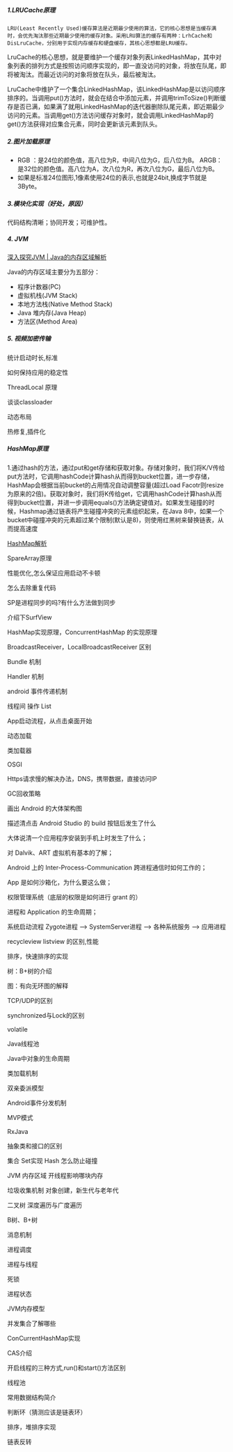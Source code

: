##### 1.LRUCache原理

 	LRU(Least Recently Used)缓存算法是近期最少使用的算法，它的核心思想是当缓存满时，会优先淘汰那些近期最少使用的缓存对象。采用LRU算法的缓存有两种：LrhCache和DisLruCache，分别用于实现内存缓存和硬盘缓存，其核心思想都是LRU缓存。

​	LruCache的核心思想，就是要维护一个缓存对象列表LinkedHashMap，其中对象列表的排列方式是按照访问顺序实现的，即一直没访问的对象，将放在队尾，即将被淘汰。而最近访问的对象将放在队头，最后被淘汰。

​	LruCache中维护了一个集合LinkedHashMap，该LinkedHashMap是以访问顺序排序的。当调用put()方法时，就会在结合中添加元素，并调用trimToSize()判断缓存是否已满，如果满了就用LinkedHashMap的迭代器删除队尾元素，即近期最少访问的元素。当调用get()方法访问缓存对象时，就会调用LinkedHashMap的get()方法获得对应集合元素，同时会更新该元素到队头。

##### 2.图片加载原理

- RGB ：是24位的颜色值，高八位为R，中间八位为G，后八位为B。
  ARGB：是32位的颜色值。高八位为A，次八位为R，再次八位为G，最后八位为B。
- 如果是标准24位图形,1像素使用24位的表示,也就是24bit,换成字节就是3Byte。

##### 3.模块化实现（好处，原因）

代码结构清晰；协同开发；可维护性。

##### 4. JVM

[深入探究JVM | Java的内存区域解析](http://www.sczyh30.com/posts/Java/jvm-memory/)

Java的内存区域主要分为五部分：

- 程序计数器(PC)
- 虚拟机栈(JVM Stack)
- 本地方法栈(Native Method Stack)
- Java 堆内存(Java Heap)
- 方法区(Method Area)

##### 5. 视频加密传输



统计启动时长,标准

如何保持应用的稳定性

ThreadLocal 原理



谈谈classloader

动态布局

热修复,插件化

##### HashMap原理

1.通过hash的方法，通过put和get存储和获取对象。存储对象时，我们将K/V传给put方法时，它调用hashCode计算hash从而得到bucket位置，进一步存储，HashMap会根据当前bucket的占用情况自动调整容量(超过Load Facotr则resize为原来的2倍)。获取对象时，我们将K传给get，它调用hashCode计算hash从而得到bucket位置，并进一步调用equals()方法确定键值对。如果发生碰撞的时候，Hashmap通过链表将产生碰撞冲突的元素组织起来，在Java 8中，如果一个bucket中碰撞冲突的元素超过某个限制(默认是8)，则使用红黑树来替换链表，从而提高速度

[HashMap解析](https://tech.meituan.com/java-hashmap.html)

SpareArray原理

性能优化,怎么保证应用启动不卡顿

怎么去除重复代码

SP是进程同步的吗?有什么方法做到同步

介绍下SurfView

HashMap实现原理，ConcurrentHashMap 的实现原理

BroadcastReceiver，LocalBroadcastReceiver 区别

Bundle 机制

Handler 机制

android 事件传递机制

线程间 操作 List

App启动流程，从点击桌面开始

动态加载

类加载器

OSGI

Https请求慢的解决办法，DNS，携带数据，直接访问IP

GC回收策略

画出 Android 的大体架构图

描述清点击 Android Studio 的 build 按钮后发生了什么

大体说清一个应用程序安装到手机上时发生了什么；

对 Dalvik、ART 虚拟机有基本的了解；

Android 上的 Inter-Process-Communication 跨进程通信时如何工作的；

App 是如何沙箱化，为什么要这么做；

权限管理系统（底层的权限是如何进行 grant 的）

进程和 Application 的生命周期；

系统启动流程 Zygote进程 –> SystemServer进程 –> 各种系统服务 –> 应用进程

recycleview listview 的区别,性能

排序，快速排序的实现

树：B+树的介绍

图：有向无环图的解释

TCP/UDP的区别

synchronized与Lock的区别

volatile

Java线程池

Java中对象的生命周期

类加载机制

双亲委派模型

Android事件分发机制

MVP模式

RxJava

抽象类和接口的区别

集合 Set实现 Hash 怎么防止碰撞

JVM 内存区域 开线程影响哪块内存

垃圾收集机制 对象创建，新生代与老年代

二叉树 深度遍历与广度遍历

B树、B+树

消息机制

进程调度

进程与线程

死锁

进程状态

JVM内存模型

并发集合了解哪些

ConCurrentHashMap实现

CAS介绍

开启线程的三种方式,run()和start()方法区别

线程池

常用数据结构简介

判断环（猜测应该是链表环）

排序，堆排序实现

链表反转